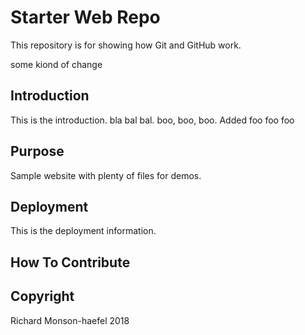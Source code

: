 # Starter Web Repo

This repository is for showing how Git and GitHub work.

some kiond of change

## Introduction

This is the introduction. bla bal bal. boo, boo, boo. Added foo foo foo

## Purpose

Sample website with plenty of files for demos.

## Deployment

This is the deployment information.

## How To Contribute

## Copyright

Richard Monson-haefel 2018
